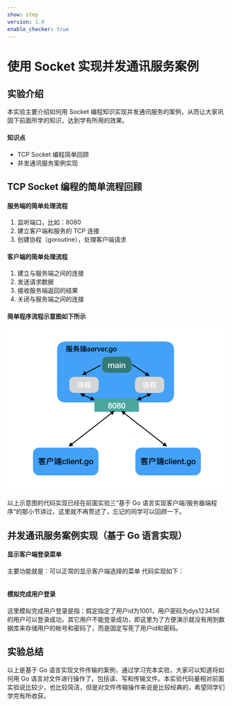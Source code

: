 ```yaml
---
show: step
version: 1.0
enable_checker: true
---
```


# 使用 Socket 实现并发通讯服务案例

## 实验介绍

本实验主要介绍如何用 Socket 编程知识实现并发通讯服务的案例，从而让大家巩固下前面所学的知识，达到学有所用的效果。

#### 知识点

- TCP Socket 编程简单回顾
- 并发通讯服务案例实现

## TCP Socket 编程的简单流程回顾

#### 服务端的简单处理流程

1. 监听端口，比如：8080
2. 建立客户端和服务的 TCP 连接
3. 创建协程（goroutine），处理客户端请求

#### 客户端的简单处理流程

1. 建立与服务端之间的连接
2. 发送请求数据
3. 接收服务端返回的结果
4. 关闭与服务端之间的连接

#### 简单程序流程示意图如下所示

![1](./images/7-1.png)

以上示意图的代码实现已经在前面实验三“基于 Go 语言实现客户端/服务器端程序”的那小节讲过，这里就不再赘述了，忘记的同学可以回顾一下。

## 并发通讯服务案例实现（基于 Go 语言实现）

#### 显示客户端登录菜单

主要功能就是：可以正常的显示客户端选择的菜单
代码实现如下：

```go

```

#### 模拟完成用户登录

这里模拟完成用户登录是指：假定指定了用户id为1001，用户密码为dys123456的用户可以登录成功，其它用户不能登录成功，即这里为了方便演示就没有用到数据库来存储用户的帐号和密码了，而是固定写死了用户id和密码。



## 实验总结

以上是基于 Go 语言实现文件传输的案例，通过学习完本实验，大家可以知道将如何用 Go 语言对文件进行操作了，包括读、写和传输文件。本实验代码量相对前面实验说比较少，也比较简洁，但是对文件传输操作来说是比较经典的，希望同学们学完有所收获。
